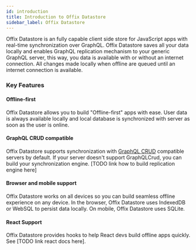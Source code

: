 ```yaml
---
id: introduction
title: Introduction to Offix Datastore
sidebar_label: Offix Datastore
---
```


Offix Datastore is an fully capable client side store  for
JavaScript apps with real-time synchronization over GraphQL.
Offix Datastore saves all your data locally and enables GraphQL replication mechanism to your generic GraphQL server,
this way, you data is available with or without an internet connection.
All changes made locally when offline are queued until an internet connection is available.

### Key Features

#### Offline-first

Offix Datastore allows you to build "Offline-first" apps with ease.
User data is always available locally and local database is
synchronized with server as soon as the user is online.

#### GraphQL CRUD compatible

Offix Datastore supports synchronization with [GraphQL CRUD](https://graphqlcrud.org/) compatible servers by default.
If your server doesn't support GraphQLCrud, you can build your synchronization engine.
[TODO link how to build replication engine here]

#### Browser and mobile support

Offix Datastore works on all devices so you can build seamless offline experience on any device.
In the browser, Offix Datastore uses IndexedDB or WebSQL to persist data locally.
On mobile, Offix Datastore uses SQLite.

#### React Support

Offix Datastore provides hooks to help React devs build offline apps quickly. See [TODO link react docs here].
